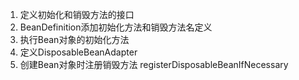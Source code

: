 
1. 定义初始化和销毁方法的接口
2. BeanDefinition添加初始化方法和销毁方法名定义
3. 执行Bean对象的初始化方法
4. 定义DisposableBeanAdapter
5. 创建Bean对象时注册销毁方法 registerDisposableBeanIfNecessary